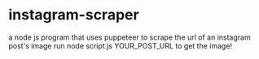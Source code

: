 # instagram-scraper
a node js program that uses puppeteer to scrape the url of an instagram post's image 
run node script.js YOUR_POST_URL to get the image!
